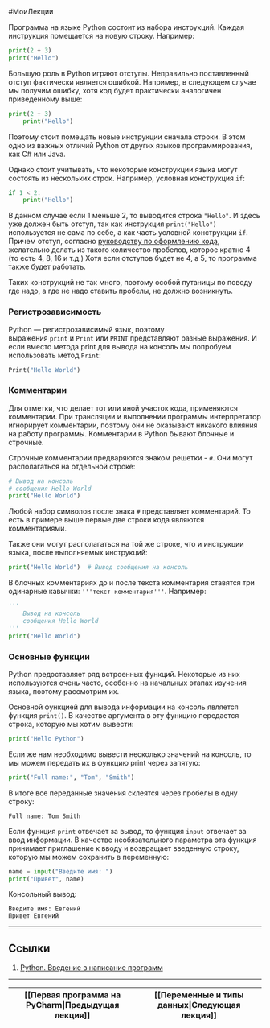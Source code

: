 #МоиЛекции 

Программа на языке Python состоит из набора инструкций. Каждая инструкция помещается на новую строку. Например:

```python
print(2 + 3) 
print("Hello")
```

Большую роль в Python играют отступы. Неправильно поставленный отступ фактически является ошибкой. Например, в следующем случае мы получим ошибку, хотя код будет практически аналогичен приведенному выше:

```python
print(2 + 3) 
    print("Hello")
```

Поэтому стоит помещать новые инструкции сначала строки. В этом одно из важных отличий Python от других языков программирования, как C# или Java.

Однако стоит учитывать, что некоторые конструкции языка могут состоять из нескольких строк. Например, условная конструкция `if`:

```python
if 1 < 2:
    print("Hello")
```

В данном случае если 1 меньше 2, то выводится строка `"Hello"`. И здесь уже должен быть отступ, так как инструкция `print("Hello")` используется не сама по себе, а как часть условной конструкции `if`. Причем отступ, согласно [руководству по оформлению кода](https://www.python.org/dev/peps/pep-0008/), желательно делать из такого количество пробелов, которое кратно 4 (то есть 4, 8, 16 и т.д.) Хотя если отступов будет не 4, а 5, то программа также будет работать.

Таких конструкций не так много, поэтому особой путаницы по поводу где надо, а где не надо ставить пробелы, не должно возникнуть.

### Регистрозависимость

Python — регистрозависимый язык, поэтому выражения `print` и `Print` или `PRINT` представляют разные выражения. И если вместо метода print для вывода на консоль мы попробуем использовать метод `Print`:

```python
Print("Hello World")
```

### Комментарии

Для отметки, что делает тот или иной участок кода, применяются комментарии. При трансляции и выполнении программы интерпретатор игнорирует комментарии, поэтому они не оказывают никакого влияния на работу программы. Комментарии в Python бывают блочные и строчные.

Строчные комментарии предваряются знаком решетки - `#`. Они могут располагаться на отдельной строке:

```python
# Вывод на консоль 
# сообщения Hello World
print("Hello World")
```

Любой набор символов после знака `#` представляет комментарий. То есть в примере выше первые две строки кода являются комментариями.

Также они могут располагаться на той же строке, что и инструкции языка, после выполняемых инструкций:

```python
print("Hello World")  # Вывод сообщения на консоль
```

В блочных комментариях до и после текста комментария ставятся три одинарные кавычки: `'''текст комментария'''`. Например:

```python
''' 
    Вывод на консоль
    сообщения Hello World
'''
print("Hello World")
```

### Основные функции

Python предоставляет ряд встроенных функций. Некоторые из них используются очень часто, особенно на начальных этапах изучения языка, поэтому рассмотрим их.

Основной функцией для вывода информации на консоль является функция `print()`. В качестве аргумента в эту функцию передается строка, которую мы хотим вывести:

```python
print("Hello Python")
```

Если же нам необходимо вывести несколько значений на консоль, то мы можем передать их в функцию print через запятую:

```python
print("Full name:", "Tom", "Smith")
```

В итоге все переданные значения склеятся через пробелы в одну строку:

```
Full name: Tom Smith
```

Если функция `print` отвечает за вывод, то функция `input` отвечает за ввод информации. В качестве необязательного параметра эта функция принимает приглашение к вводу и возвращает введенную строку, которую мы можем сохранить в переменную:

```python
name = input("Введите имя: ")
print("Привет", name)
```

Консольный вывод:

```
Введите имя: Евгений
Привет Евгений
```

---
## Ссылки

1. [Python. Введение в написание программ](https://metanit.com/python/tutorial/2.1.php)

---

| [[Первая программа на PyCharm\|Предыдущая лекция]] | [[Переменные и типы данных\|Следующая лекция]] |
| -------------------------------------------------- | ---------------------------------------------- |


